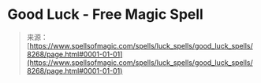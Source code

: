 <!--yml

category: 未分类

date: 2024-06-12 18:43:40

-->

# Good Luck - Free Magic Spell

> 来源：[https://www.spellsofmagic.com/spells/luck_spells/good_luck_spells/8268/page.html#0001-01-01](https://www.spellsofmagic.com/spells/luck_spells/good_luck_spells/8268/page.html#0001-01-01)
